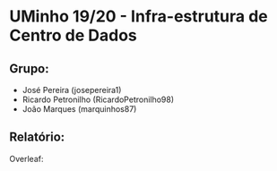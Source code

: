 # UMinho 19/20 - Infra-estrutura de Centro de Dados

## Grupo:
 - José Pereira (josepereira1)
 - Ricardo Petronilho (RicardoPetronilho98)
 - João Marques (marquinhos87)

## Relatório:
Overleaf: 
